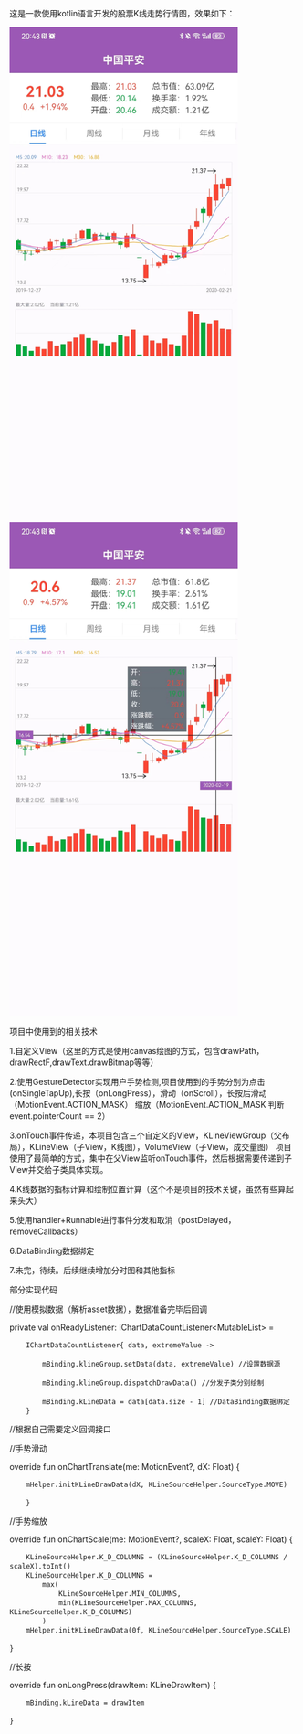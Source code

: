 这是一款使用kotlin语言开发的股票K线走势行情图，效果如下：



<img src="https://github.com/huangfangjing/KLine/blob/master/show1.jpg" width="400px">      <img src="https://github.com/huangfangjing/KLine/blob/master/show2.jpg" width="400px">    




项目中使用到的相关技术



1.自定义View（这里的方式是使用canvas绘图的方式，包含drawPath，drawRectF,drawText.drawBitmap等等）

2.使用GestureDetector实现用户手势检测,项目使用到的手势分别为点击(onSingleTapUp),长按（onLongPress），滑动（onScroll），长按后滑动（MotionEvent.ACTION_MASK）
  缩放（MotionEvent.ACTION_MASK 判断event.pointerCount == 2）
  
3.onTouch事件传递，本项目包含三个自定义的View，KLineViewGroup（父布局），KLineView（子View，K线图），VolumeView（子View，成交量图）
  项目使用了最简单的方式，集中在父View监听onTouch事件，然后根据需要传递到子View并交给子类具体实现。
  
4.K线数据的指标计算和绘制位置计算（这个不是项目的技术关键，虽然有些算起来头大）

5.使用handler+Runnable进行事件分发和取消（postDelayed，removeCallbacks）

6.DataBinding数据绑定

7.未完，待续。后续继续增加分时图和其他指标

部分实现代码

//使用模拟数据（解析asset数据），数据准备完毕后回调

private val onReadyListener: IChartDataCountListener<MutableList<KLineDrawItem>> =

        IChartDataCountListener{ data, extremeValue ->
        
            mBinding.klineGroup.setData(data, extremeValue) //设置数据源
            
            mBinding.klineGroup.dispatchDrawData() //分发子类分别绘制
            
            mBinding.kLineData = data[data.size - 1] //DataBinding数据绑定
        }

 //根据自己需要定义回调接口

//手势滑动

override fun onChartTranslate(me: MotionEvent?, dX: Float) {

        mHelper.initKLineDrawData(dX, KLineSourceHelper.SourceType.MOVE)
        
        }

 //手势缩放   
 
override fun onChartScale(me: MotionEvent?, scaleX: Float, scaleY: Float) {

        KLineSourceHelper.K_D_COLUMNS = (KLineSourceHelper.K_D_COLUMNS / scaleX).toInt()
        KLineSourceHelper.K_D_COLUMNS =
            max(
                KLineSourceHelper.MIN_COLUMNS,
                min(KLineSourceHelper.MAX_COLUMNS, KLineSourceHelper.K_D_COLUMNS)
            )
        mHelper.initKLineDrawData(0f, KLineSourceHelper.SourceType.SCALE)
        
    }

//长按

override fun onLongPress(drawItem: KLineDrawItem) {

        mBinding.kLineData = drawItem
        
    }

